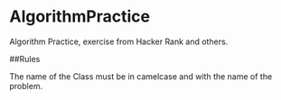# AlgorithmPractice
Algorithm Practice, exercise from Hacker Rank and others.

##Rules

The name of the Class must be in camelcase and with the name of the problem.